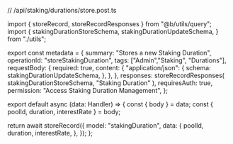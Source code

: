 // /api/staking/durations/store.post.ts

import { storeRecord, storeRecordResponses } from "@b/utils/query";
import {
  stakingDurationStoreSchema,
  stakingDurationUpdateSchema,
} from "./utils";

export const metadata = {
  summary: "Stores a new Staking Duration",
  operationId: "storeStakingDuration",
  tags: ["Admin","Staking", "Durations"],
  requestBody: {
    required: true,
    content: {
      "application/json": {
        schema: stakingDurationUpdateSchema,
      },
    },
  },
  responses: storeRecordResponses(
    stakingDurationStoreSchema,
    "Staking Duration"
  ),
  requiresAuth: true,
  permission: "Access Staking Duration Management",
};

export default async (data: Handler) => {
  const { body } = data;
  const { poolId, duration, interestRate } = body;

  return await storeRecord({
    model: "stakingDuration",
    data: {
      poolId,
      duration,
      interestRate,
    },
  });
};
